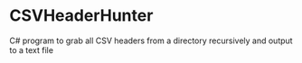# CSVHeaderHunter
C# program to grab all CSV headers from a directory recursively and output to a text file
